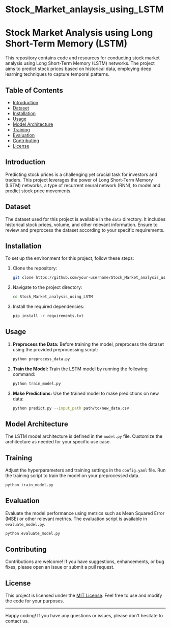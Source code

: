 # Stock_Market_anlaysis_using_LSTM
# Stock Market Analysis using Long Short-Term Memory (LSTM)

This repository contains code and resources for conducting stock market analysis using Long Short-Term Memory (LSTM) networks. The project aims to predict stock prices based on historical data, employing deep learning techniques to capture temporal patterns.

## Table of Contents

- [Introduction](#introduction)
- [Dataset](#dataset)
- [Installation](#installation)
- [Usage](#usage)
- [Model Architecture](#model-architecture)
- [Training](#training)
- [Evaluation](#evaluation)
- [Contributing](#contributing)
- [License](#license)

## Introduction

Predicting stock prices is a challenging yet crucial task for investors and traders. This project leverages the power of Long Short-Term Memory (LSTM) networks, a type of recurrent neural network (RNN), to model and predict stock price movements.

## Dataset

The dataset used for this project is available in the `data` directory. It includes historical stock prices, volume, and other relevant information. Ensure to review and preprocess the dataset according to your specific requirements.

## Installation

To set up the environment for this project, follow these steps:

1. Clone the repository:

   ```bash
   git clone https://github.com/your-username/Stock_Market_analysis_using_LSTM.git
   ```

2. Navigate to the project directory:

   ```bash
   cd Stock_Market_analysis_using_LSTM
   ```

3. Install the required dependencies:

   ```bash
   pip install -r requirements.txt
   ```

## Usage

1. **Preprocess the Data:** Before training the model, preprocess the dataset using the provided preprocessing script:

   ```bash
   python preprocess_data.py
   ```

2. **Train the Model:** Train the LSTM model by running the following command:

   ```bash
   python train_model.py
   ```

3. **Make Predictions:** Use the trained model to make predictions on new data:

   ```bash
   python predict.py --input_path path/to/new_data.csv
   ```

## Model Architecture

The LSTM model architecture is defined in the `model.py` file. Customize the architecture as needed for your specific use case.

## Training

Adjust the hyperparameters and training settings in the `config.yaml` file. Run the training script to train the model on your preprocessed data.

```bash
python train_model.py
```

## Evaluation

Evaluate the model performance using metrics such as Mean Squared Error (MSE) or other relevant metrics. The evaluation script is available in `evaluate_model.py`.

```bash
python evaluate_model.py
```

## Contributing

Contributions are welcome! If you have suggestions, enhancements, or bug fixes, please open an issue or submit a pull request.

## License

This project is licensed under the [MIT License](LICENSE). Feel free to use and modify the code for your purposes.

---

Happy coding! If you have any questions or issues, please don't hesitate to contact us.
